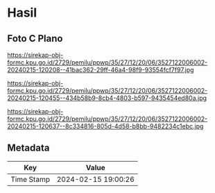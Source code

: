 # Hasil

## Foto C Plano

https://sirekap-obj-formc.kpu.go.id/2729/pemilu/ppwp/35/27/12/20/06/3527122006002-20240215-120208--41bac362-29ff-46a4-98f9-93554fcf7f97.jpg

https://sirekap-obj-formc.kpu.go.id/2729/pemilu/ppwp/35/27/12/20/06/3527122006002-20240215-120455--434b58b9-8cb4-4803-b597-9435454ed80a.jpg

https://sirekap-obj-formc.kpu.go.id/2729/pemilu/ppwp/35/27/12/20/06/3527122006002-20240215-120637--8c334816-805d-4d58-b8bb-9482234c1ebc.jpg


## Metadata

| Key        | Value               |
| ---------- | ------------------- |
| Time Stamp | 2024-02-15 19:00:26 |



